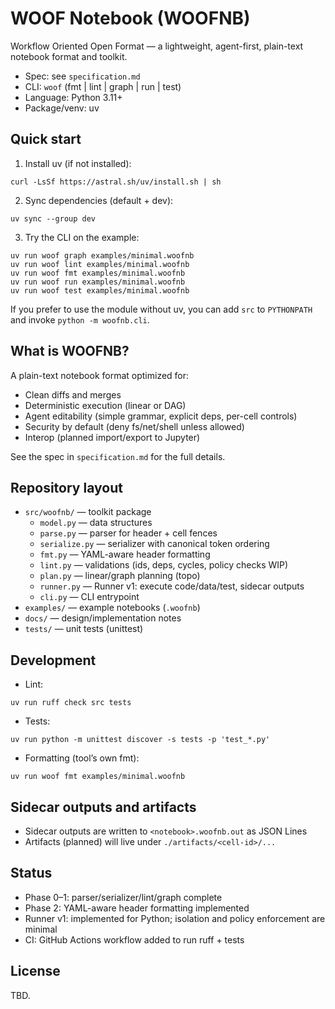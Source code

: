 # WOOF Notebook (WOOFNB)

Workflow Oriented Open Format — a lightweight, agent-first, plain-text notebook format and toolkit.

- Spec: see `specification.md`
- CLI: `woof` (fmt | lint | graph | run | test)
- Language: Python 3.11+
- Package/venv: uv

## Quick start

1) Install uv (if not installed):

```
curl -LsSf https://astral.sh/uv/install.sh | sh
```

2) Sync dependencies (default + dev):

```
uv sync --group dev
```

3) Try the CLI on the example:

```
uv run woof graph examples/minimal.woofnb
uv run woof lint examples/minimal.woofnb
uv run woof fmt examples/minimal.woofnb
uv run woof run examples/minimal.woofnb
uv run woof test examples/minimal.woofnb
```

If you prefer to use the module without uv, you can add `src` to `PYTHONPATH` and invoke `python -m woofnb.cli`.

## What is WOOFNB?

A plain-text notebook format optimized for:
- Clean diffs and merges
- Deterministic execution (linear or DAG)
- Agent editability (simple grammar, explicit deps, per-cell controls)
- Security by default (deny fs/net/shell unless allowed)
- Interop (planned import/export to Jupyter)

See the spec in `specification.md` for the full details.

## Repository layout

- `src/woofnb/` — toolkit package
  - `model.py` — data structures
  - `parse.py` — parser for header + cell fences
  - `serialize.py` — serializer with canonical token ordering
  - `fmt.py` — YAML-aware header formatting
  - `lint.py` — validations (ids, deps, cycles, policy checks WIP)
  - `plan.py` — linear/graph planning (topo)
  - `runner.py` — Runner v1: execute code/data/test, sidecar outputs
  - `cli.py` — CLI entrypoint
- `examples/` — example notebooks (`.woofnb`)
- `docs/` — design/implementation notes
- `tests/` — unit tests (unittest)

## Development

- Lint:

```
uv run ruff check src tests
```

- Tests:

```
uv run python -m unittest discover -s tests -p 'test_*.py'
```

- Formatting (tool’s own fmt):

```
uv run woof fmt examples/minimal.woofnb
```

## Sidecar outputs and artifacts

- Sidecar outputs are written to `<notebook>.woofnb.out` as JSON Lines
- Artifacts (planned) will live under `./artifacts/<cell-id>/...`

## Status

- Phase 0–1: parser/serializer/lint/graph complete
- Phase 2: YAML-aware header formatting implemented
- Runner v1: implemented for Python; isolation and policy enforcement are minimal
- CI: GitHub Actions workflow added to run ruff + tests

## License

TBD.

